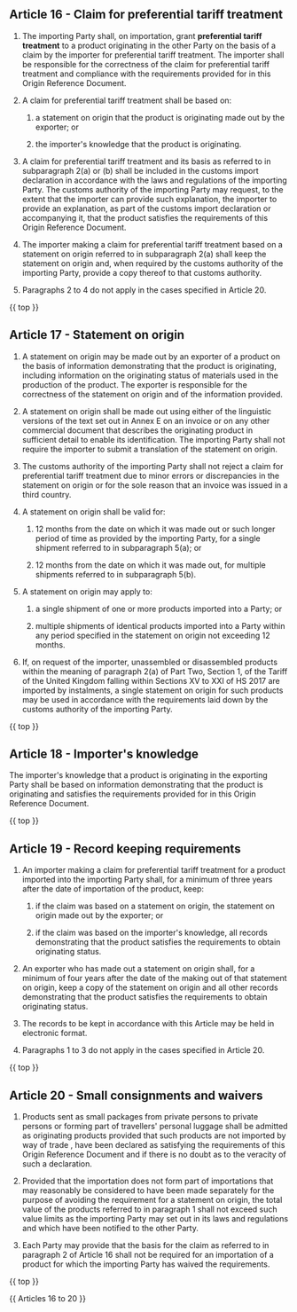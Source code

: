 ## Article 16 - Claim for preferential tariff treatment

1. The importing Party shall, on importation, grant **preferential tariff treatment** to a product originating in the other Party on the basis of a claim by the importer for preferential tariff treatment. The importer shall be responsible for the correctness of the claim for preferential tariff treatment and compliance with the requirements provided for in this Origin Reference Document.

2. A claim for preferential tariff treatment shall be based on:

   1. a statement on origin that the product is originating made out by the exporter; or

   2. the importer's knowledge that the product is originating.

3. A claim for preferential tariff treatment and its basis as referred to in subparagraph 2(a) or (b) shall be included in the customs import declaration in accordance with the laws and regulations of the importing Party. The customs authority of the importing Party may request, to the extent that the importer can provide such explanation, the importer to provide an explanation, as part of the customs import declaration or accompanying it, that the product satisfies the requirements of this Origin Reference Document.

4. The importer making a claim for preferential tariff treatment based on a statement on origin referred to in subparagraph 2(a) shall keep the statement on origin and, when required by the customs authority of the importing Party, provide a copy thereof to that customs authority.

5. Paragraphs 2 to 4 do not apply in the cases specified in Article 20.


{{ top }}

## Article 17 - Statement on origin

1. A statement on origin may be made out by an exporter of a product on the basis of information demonstrating that the product is originating, including information on the originating status of materials used in the production of the product. The exporter is responsible for the correctness of the statement on origin and of the information provided.

2. A statement on origin shall be made out using either of the linguistic versions of the text set out in Annex E on an invoice or on any other commercial document that describes the originating product in sufficient detail to enable its identification. The importing Party shall not require the importer to submit a translation of the statement on origin.

3. The customs authority of the importing Party shall not reject a claim for preferential tariff treatment due to minor errors or discrepancies in the statement on origin or for the sole reason that an invoice was issued in a third country.

4. A statement on origin shall be valid for:

   1. 12 months from the date on which it was made out or such longer period of time as provided by the importing Party, for a single shipment referred to in subparagraph 5(a); or

   2. 12 months from the date on which it was made out, for multiple shipments referred to in subparagraph 5(b).

5. A statement on origin may apply to:

   1. a single shipment of one or more products imported into a Party; or

   2. multiple shipments of identical products imported into a Party within any period specified in the statement on origin not exceeding 12 months.

6. If, on request of the importer, unassembled or disassembled products within the meaning of paragraph 2(a) of Part Two, Section 1, of the Tariff of the United Kingdom falling within Sections XV to XXI of HS 2017 are imported by instalments, a single statement on origin for such products may be used in accordance with the requirements laid down by the customs authority of the importing Party.


{{ top }}

## Article 18 - Importer's knowledge

The importer's knowledge that a product is originating in the exporting Party shall be based on information demonstrating that the product is originating and satisfies the requirements provided for in this Origin Reference Document.

{{ top }}

## Article 19 - Record keeping requirements

1. An importer making a claim for preferential tariff treatment for a product imported into the importing Party shall, for a minimum of three years after the date of importation of the product, keep:

   1. if the claim was based on a statement on origin, the statement on origin made out by the exporter; or

   2. if the claim was based on the importer's knowledge, all records demonstrating that the product satisfies the requirements to obtain originating status.

2. An exporter who has made out a statement on origin shall, for a minimum of four years after the date of the making out of that statement on origin, keep a copy of the statement on origin and all other records demonstrating that the product satisfies the requirements to obtain originating status.

3. The records to be kept in accordance with this Article may be held in electronic format.

4. Paragraphs 1 to 3 do not apply in the cases specified in Article 20.


{{ top }}

## Article 20 - Small consignments and waivers

1. Products sent as small packages from private persons to private persons or forming part of travellers' personal luggage shall be admitted as originating products provided that such products are not imported by way of trade , have been declared as satisfying the requirements of this Origin Reference Document and if there is no doubt as to the veracity of such a declaration.

2. Provided that the importation does not form part of importations that may reasonably be considered to have been made separately for the purpose of avoiding the requirement for a statement on origin, the total value of the products referred to in paragraph 1 shall not exceed such value limits as the importing Party may set out in its laws and regulations and which have been notified to the other Party.

3. Each Party may provide that the basis for the claim as referred to in paragraph 2 of Article 16 shall not be required for an importation of a product for which the importing Party has waived the requirements.

{{ top }}

{{ Articles 16 to 20 }}